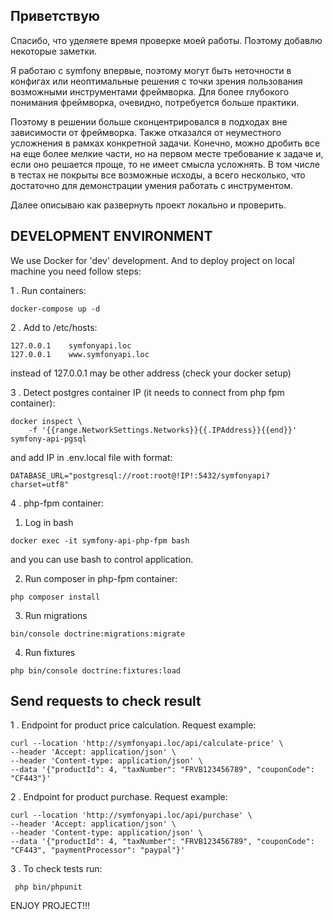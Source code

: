 Приветствую
-----------------------
Спасибо, что уделяете время проверке моей работы. Поэтому добавлю некоторые заметки.

Я работаю с symfony впервые, поэтому могут быть неточности в конфигах или
неоптимальные решения с точки зрения пользования возможными инструментами фреймворка.
Для более глубокого понимания фреймворка, очевидно, потребуется больше практики.

Поэтому в решении больше сконцентрировался в подходах вне зависимости от фреймворка.
Также отказался от неуместного усложнения в рамках конкретной задачи.
Конечно, можно дробить все на еще более мелкие части, но на первом месте
требование к задаче и, если оно решается проще, то не имеет смысла усложнять.
В том числе в тестах не покрыты все возможные исходы, а всего несколько,
что достаточно для демонстрации умения работать с инструментом.

Далее описываю как развернуть проект локально и проверить.

DEVELOPMENT ENVIRONMENT
-----------------------
We use Docker for 'dev' development. And to deploy project on local machine you need follow steps:

1 . Run containers:
```
docker-compose up -d
```

2 . Add to /etc/hosts:
```
127.0.0.1    symfonyapi.loc
127.0.0.1    www.symfonyapi.loc
```
instead of 127.0.0.1 may be other address (check your docker setup)

3 . Detect postgres container IP (it needs to connect from php fpm container):
```
docker inspect \
    -f '{{range.NetworkSettings.Networks}}{{.IPAddress}}{{end}}' symfony-api-pgsql
```
and add IP in .env.local file with format:
```
DATABASE_URL="postgresql://root:root@!IP!:5432/symfonyapi?charset=utf8"
```

4 . php-fpm container:

1. Log in bash
```
docker exec -it symfony-api-php-fpm bash
```
and you can use bash to control application.

2. Run composer in php-fpm container:
```
php composer install
```
3. Run migrations
```
bin/console doctrine:migrations:migrate
```
4. Run fixtures
```
php bin/console doctrine:fixtures:load
```

Send requests to check result
-----------------------
1 . Endpoint for product price calculation. Request example:
```
curl --location 'http://symfonyapi.loc/api/calculate-price' \
--header 'Accept: application/json' \
--header 'Content-type: application/json' \
--data '{"productId": 4, "taxNumber": "FRVB123456789", "couponCode": "CF443"}'
```

2 . Endpoint for product purchase. Request example:
```
curl --location 'http://symfonyapi.loc/api/purchase' \
--header 'Accept: application/json' \
--header 'Content-type: application/json' \
--data '{"productId": 4, "taxNumber": "FRVB123456789", "couponCode": "CF443", "paymentProcessor": "paypal"}'
```

3 . To check tests run:
```
 php bin/phpunit
 ```

ENJOY PROJECT!!!
